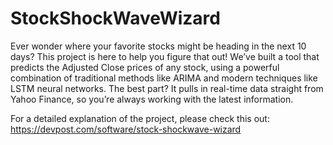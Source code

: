# StockShockWaveWizard
Ever wonder where your favorite stocks might be heading in the next 10 days? This project is here to help you figure that out! We’ve built a tool that predicts the Adjusted Close prices of any stock, using a powerful combination of traditional methods like ARIMA and modern techniques like LSTM neural networks. The best part? It pulls in real-time data straight from Yahoo Finance, so you’re always working with the latest information.

For a detailed explanation of the project, please check this out: https://devpost.com/software/stock-shockwave-wizard
